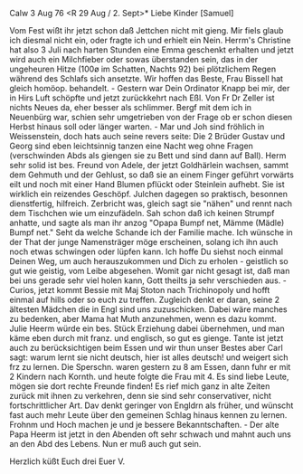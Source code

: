  Calw 3 Aug 76
 <R 29 Aug / 2. Sept>*
Liebe Kinder [Samuel]

Vom Fest wißt ihr jetzt schon daß Jettchen nicht mit gieng. Mir fiels glaub ich diesmal nicht ein, oder fragte ich und erhielt ein Nein. Herrm's Christine hat also 3 Juli nach harten Stunden eine Emma geschenkt erhalten und jetzt wird auch ein Milchfieber oder sowas überstanden sein, das in der ungeheuren Hitze (100ø im Schatten, Nachts 92) bei plötzlichem Regen während des Schlafs sich ansetzte. Wir hoffen das Beste, Frau Bissell hat gleich homöop. behandelt. - Gestern war Dein Ordinator Knapp bei mir, der in Hirs Luft schöpfte und jetzt zurückkehrt nach Eßl. Von Fr Dr Zeller ist nichts Neues da, eher besser als schlimmer. Bergf mit dem ich in Neuenbürg war, schien sehr umgetrieben von der Frage ob er schon diesen Herbst hinaus soll oder länger warten. - Mar und Joh sind fröhlich in Weissenstein, doch hats auch seine revers seite: Die 2 Brüder Gustav und Georg sind eben leichtsinnig tanzen eine Nacht weg ohne Fragen (verschwinden Abds als giengen sie zu Bett und sind dann auf Ball). Herm sehr solid ist bes. Freund von Adele, der jetzt Goldhärlein wachsen, sammt dem Gehmuth und der Gehlust, so daß sie an einem Finger geführt vorwärts eilt und noch mit einer Hand Blumen pflückt oder Steinlein aufhebt. Sie ist wirklich ein reizendes Geschöpf. Julchen dagegen so praktisch, besonnen dienstfertig, hilfreich. Zerbricht was, gleich sagt sie "nähen" und rennt nach dem Tischchen wie um einzufädeln. Sah schon daß ich keinen Strumpf anhatte, und sagte als man ihr anzog "Opapa Bumpf net, Mämme (Mädle) Bumpf net." Seht da welche Schande ich der Familie mache. Ich wünsche in der That der junge Namensträger möge erscheinen, solang ich ihn auch noch etwas schwingen oder lüpfen kann. Ich hoffe Du siehst noch einmal Deinen Weg, um auch herauszukommen und Dich zu erholen - geistlich so gut wie geistig, vom Leibe abgesehen. Womit gar nicht gesagt ist, daß man bei uns gerade sehr viel holen kann, Gott theilts ja sehr verschieden aus. - Curios, jetzt kommt Bessie mit Maj Stoton nach Trichinopoly und hofft einmal auf hills oder so euch zu treffen. Zugleich denkt er daran, seine 2 ältesten Mädchen die in Engl sind uns zuzuschicken. Dabei wäre manches zu bedenken, aber Mama hat Muth anzunehmen, wenn es dazu kommt. Julie Heerm würde ein bes. Stück Erziehung dabei übernehmen, und man käme eben durch mit franz. und englisch, so gut es gienge. Tante ist jetzt auch zu berücksichtigen beim Essen und wir thun unser Bestes aber Carl sagt: warum lernt sie nicht deutsch, hier ist alles deutsch! und weigert sich frz zu lernen. Die Sperschn. waren gestern zu 8 am Essen, dann fuhr er mit 2 Kindern nach Kornth. und heute folgte die Frau mit 4. Es sind liebe Leute, mögen sie dort rechte Freunde finden! Es rief mich ganz in alte Zeiten zurück mit ihnen zu verkehren, denn sie sind sehr conservativer, nicht fortschrittlicher Art. Dav denkt geringer von Engldrn als früher, und wünscht fast auch mehr Leute über den gemeinen Schlag hinaus kennen zu lernen. Frohnm und Hoch machen je und je bessere Bekanntschaften. - Der alte Papa Heerm ist jetzt in den Abenden oft sehr schwach und mahnt auch uns an den Abd des Lebens. Nun er muß auch gut sein.

 Herzlich küßt Euch drei
 Euer V.
